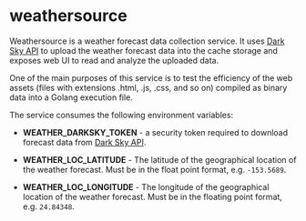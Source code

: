 # weathersource

Weathersource is a weather forecast data collection service. It uses [Dark Sky
API](https://darksky.net/dev/docs) to upload the weather forecast data into the cache storage and exposes web
UI to read and analyze the uploaded data.

One of the main purposes of this service is to test the efficiency of the web
assets (files with extensions .html, .js, .css, and so on) compiled as binary
data into a Golang execution file.

The service consumes the following environment variables:

- **WEATHER_DARKSKY_TOKEN** - a security token required to download forecast data from [Dark Sky
API](https://darksky.net/dev/docs).

- **WEATHER_LOC_LATITUDE** - The latitude of the geographical location of the weather forecast. Must be in the float point format, e.g. `-153.5689`.

- **WEATHER_LOC_LONGITUDE** - The longitude of the geographical location of the weather forecast. Must be in the floating point format, e.g. `24.84348`.



